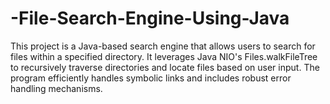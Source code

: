 # -File-Search-Engine-Using-Java
This project is a Java-based search engine that allows users to search for files within a specified directory. It leverages Java NIO's Files.walkFileTree to recursively traverse directories and locate files based on user input. The program efficiently handles symbolic links and includes robust error handling mechanisms.
